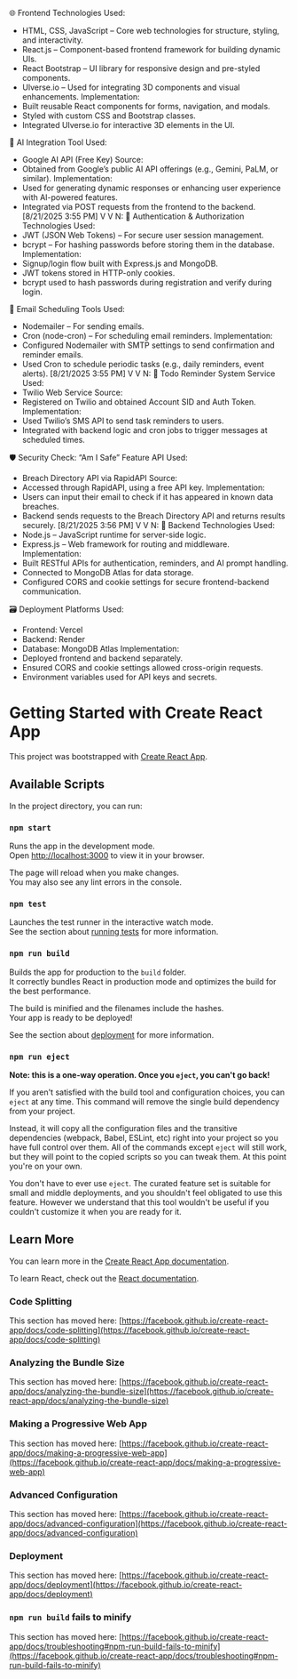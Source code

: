 


🌐 Frontend
Technologies Used:
- HTML, CSS, JavaScript – Core web technologies for structure, styling, and interactivity.
- React.js – Component-based frontend framework for building dynamic UIs.
- React Bootstrap – UI library for responsive design and pre-styled components.
- Ulverse.io – Used for integrating 3D components and visual enhancements.
Implementation:
- Built reusable React components for forms, navigation, and modals.
- Styled with custom CSS and Bootstrap classes.
- Integrated Ulverse.io for interactive 3D elements in the UI.

🧠 AI Integration
Tool Used:
- Google AI API (Free Key)
Source:
- Obtained from Google’s public AI API offerings (e.g., Gemini, PaLM, or similar).
Implementation:
- Used for generating dynamic responses or enhancing user experience with AI-powered features.
- Integrated via POST requests from the frontend to the backend.
[8/21/2025 3:55 PM] V V N: 🔐 Authentication & Authorization
Technologies Used:
- JWT (JSON Web Tokens) – For secure user session management.
- bcrypt – For hashing passwords before storing them in the database.
Implementation:
- Signup/login flow built with Express.js and MongoDB.
- JWT tokens stored in HTTP-only cookies.
- bcrypt used to hash passwords during registration and verify during login.

📧 Email Scheduling
Tools Used:
- Nodemailer – For sending emails.
- Cron (node-cron) – For scheduling email reminders.
Implementation:
- Configured Nodemailer with SMTP settings to send confirmation and reminder emails.
- Used Cron to schedule periodic tasks (e.g., daily reminders, event alerts).
[8/21/2025 3:55 PM] V V N: 📱 Todo Reminder System
Service Used:
- Twilio Web Service
Source:
- Registered on Twilio and obtained Account SID and Auth Token.
Implementation:
- Used Twilio’s SMS API to send task reminders to users.
- Integrated with backend logic and cron jobs to trigger messages at scheduled times.

🛡 Security Check: “Am I Safe” Feature
API Used:
- Breach Directory API via RapidAPI
Source:
- Accessed through RapidAPI, using a free API key.
Implementation:
- Users can input their email to check if it has appeared in known data breaches.
- Backend sends requests to the Breach Directory API and returns results securely.
[8/21/2025 3:56 PM] V V N: 🧰 Backend
Technologies Used:
- Node.js – JavaScript runtime for server-side logic.
- Express.js – Web framework for routing and middleware.
Implementation:
- Built RESTful APIs for authentication, reminders, and AI prompt handling.
- Connected to MongoDB Atlas for data storage.
- Configured CORS and cookie settings for secure frontend-backend communication.

🗃 Deployment
Platforms Used:
- Frontend: Vercel
- Backend: Render
- Database: MongoDB Atlas
Implementation:
- Deployed frontend and backend separately.
- Ensured CORS and cookie settings allowed cross-origin requests.
- Environment variables used for API keys and secrets.





















# Getting Started with Create React App

This project was bootstrapped with [Create React App](https://github.com/facebook/create-react-app).

## Available Scripts

In the project directory, you can run:

### `npm start`

Runs the app in the development mode.\
Open [http://localhost:3000](http://localhost:3000) to view it in your browser.

The page will reload when you make changes.\
You may also see any lint errors in the console.

### `npm test`

Launches the test runner in the interactive watch mode.\
See the section about [running tests](https://facebook.github.io/create-react-app/docs/running-tests) for more information.

### `npm run build`

Builds the app for production to the `build` folder.\
It correctly bundles React in production mode and optimizes the build for the best performance.

The build is minified and the filenames include the hashes.\
Your app is ready to be deployed!

See the section about [deployment](https://facebook.github.io/create-react-app/docs/deployment) for more information.

### `npm run eject`

**Note: this is a one-way operation. Once you `eject`, you can't go back!**

If you aren't satisfied with the build tool and configuration choices, you can `eject` at any time. This command will remove the single build dependency from your project.

Instead, it will copy all the configuration files and the transitive dependencies (webpack, Babel, ESLint, etc) right into your project so you have full control over them. All of the commands except `eject` will still work, but they will point to the copied scripts so you can tweak them. At this point you're on your own.

You don't have to ever use `eject`. The curated feature set is suitable for small and middle deployments, and you shouldn't feel obligated to use this feature. However we understand that this tool wouldn't be useful if you couldn't customize it when you are ready for it.

## Learn More

You can learn more in the [Create React App documentation](https://facebook.github.io/create-react-app/docs/getting-started).

To learn React, check out the [React documentation](https://reactjs.org/).

### Code Splitting

This section has moved here: [https://facebook.github.io/create-react-app/docs/code-splitting](https://facebook.github.io/create-react-app/docs/code-splitting)

### Analyzing the Bundle Size

This section has moved here: [https://facebook.github.io/create-react-app/docs/analyzing-the-bundle-size](https://facebook.github.io/create-react-app/docs/analyzing-the-bundle-size)

### Making a Progressive Web App

This section has moved here: [https://facebook.github.io/create-react-app/docs/making-a-progressive-web-app](https://facebook.github.io/create-react-app/docs/making-a-progressive-web-app)

### Advanced Configuration

This section has moved here: [https://facebook.github.io/create-react-app/docs/advanced-configuration](https://facebook.github.io/create-react-app/docs/advanced-configuration)

### Deployment

This section has moved here: [https://facebook.github.io/create-react-app/docs/deployment](https://facebook.github.io/create-react-app/docs/deployment)

### `npm run build` fails to minify

This section has moved here: [https://facebook.github.io/create-react-app/docs/troubleshooting#npm-run-build-fails-to-minify](https://facebook.github.io/create-react-app/docs/troubleshooting#npm-run-build-fails-to-minify)
